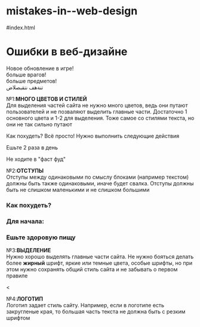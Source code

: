 # mistakes-in--web-design
#index.html
<html>
     <head>
          <title>Ошибки в веб-дизайне</title>
          <link rel="stylesheet" href="style.css">
     </head>
     <body>
          <h1>Ошибки в веб-дизайне</h1>
          <article>
          <div>
               <p class="side">Новое обновление в игре! <br><span class="bside">больше врагов!</span><br><span class="cside">больше предметов!</span><br><span class="dside">تنةهف نتقبصلاض</span></p>
               <p class="vine">№1:<b>МНОГО ЦВЕТОВ И СТИЛЕЙ</b> <br>Для выделения частей сайта не нужно много цветов, ведь они путают пользователей и не позваляют выделить главные части. Достаточно 1 основного цвета и 1-2 для выделения. Тоже самое со стилями текста, но они не так сильно путают</p>
          </div>
          </article>
          <article>
          <div>
               <div class="wew">
               <p>Как похудеть? Всё просто! Нужно выполнить следующие действия</p>
               <p class="wiw">Ешьте 2 раза в день</p>
               <p class="waw">Не ходите в "фаст фуд"</p>
               </div>
               <p class="vini">№2:<b>ОТСТУПЫ</b> <br>Отступы между одинаковыми по смыслу блоками (например текстом) должны быть также одинаковыми, иначе будет свалка. Отступы должны быть не слишком маленькими и не слишком большими</p>
          </div>
          </article>
          <article>
          <div>
               <div class="ten">
               <h3>Как похудеть?</h3>
               <h3>Для начала:</h3>
               <h3>Ешьте здоровую пищу</h3>
               </div>
               <p class="blyat">№3:<b>ВЫДЕЛЕНИЕ</b> <br>Нужно хорошо выделять главные части сайта. Не нужно бояться делать более <b>жирный</b> шрифт, яркие или темные цвета, особые шрифты, но при этом нужно сохранять общий стиль сайта и не забывать о первом правиле</p>
          </div>
          </article>
          <article>
          <div>
               <
               <p>№4:<b>ЛОГОТИП</b> <br>Логотип задает стиль сайту. Например, если в логотипе есть закругленые края, то большая часть текста не должна быть с резким шрифтом </p>
          </div>
          </article>
     </body>
</html>
